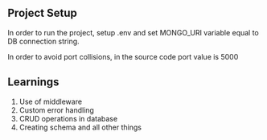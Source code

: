 ## Project Setup

In order to run the project, setup .env and set MONGO_URI variable equal to DB connection string.

In order to avoid port collisions, in the source code port value is 5000

## Learnings 
1. Use of middleware
2. Custom error handling
3. CRUD operations in database 
4. Creating schema and all other things